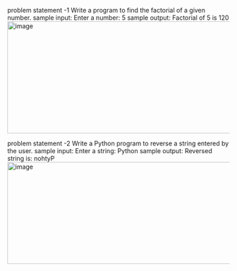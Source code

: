problem statement -1
Write a program to find the factorial of a given number.
sample input:
Enter a number: 5
sample output:
Factorial of 5 is 120
<img width="1556" height="254" alt="image" src="https://github.com/user-attachments/assets/bedcb21f-9850-4258-91ce-cf1b2fc54779" />

problem statement -2
Write a Python program to reverse a string entered by the user.
sample input:
Enter a string: Python
sample output:
Reversed string is: nohtyP
<img width="1655" height="231" alt="image" src="https://github.com/user-attachments/assets/273c9edc-509f-49da-bafb-c68b7785a371" />

